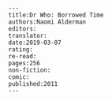 
    ---
    title:Dr Who: Borrowed Time
    authors:Naomi Alderman
    editors:
    translator:
    date:2019-03-07
    rating:
    re-read:
    pages:256
    non-fiction:
    comic:
    published:2011
    ---

    